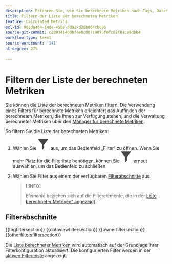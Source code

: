 ```yaml
---
description: Erfahren Sie, wie Sie berechnete Metriken nach Tags, Datenansicht, Eigentümern und anderen Filtern filtern können.
title: Filtern der Liste der berechneten Metriken
feature: Calculated Metrics
exl-id: 902da464-14de-45b9-bd92-d2db064cb095
source-git-commit: c209341400bf4e0c00719075f0fc82f81ca9dbb4
workflow-type: tm+mt
source-wordcount: '141'
ht-degree: 27%

---
```


# Filtern der Liste der berechneten Metriken

Sie können die Liste der berechneten Metriken filtern. Die Verwendung eines Filters für berechnete Metriken erleichtert das Auffinden der berechneten Metriken, die Ihnen zur Verfügung stehen, und die Verwaltung berechneter Metriken über den [Manager für berechnete Metriken](cm-manager.md).


So filtern Sie die Liste der berechneten Metriken:

1. Wählen Sie ![Filter](/help/assets/icons/Filter.svg) aus, um das Bedienfeld „Filter“ zu öffnen. Wenn Sie mehr Platz für die Filterliste benötigen, können Sie ![Filter](/help/assets/icons/Filter.svg) erneut auswählen, um das Bedienfeld zu schließen.
1. Wählen Sie Filter aus einem der verfügbaren [Filterabschnitte](#filter-sections) aus.

   >[!INFO]
   >
   >*Elemente* beziehen sich auf die Filterelemente, die in der [Liste berechneter Metriken“ angezeigt &#x200B;](cm-manager.md#filters-list).
   > 

## Filterabschnitte

{{tagfiltersection}}
{{dataviewfiltersection}}
{{ownerfiltersection}}
{{otherfiltersfiltersection}}


Die [Liste berechneter Metriken](cm-manager.md#filters-list) wird automatisch auf der Grundlage Ihrer Filterkonfiguration aktualisiert. Die konfigurierten Filter werden in der [aktiven Filterleiste](cm-manager.md#active-filter-bar) angezeigt.
